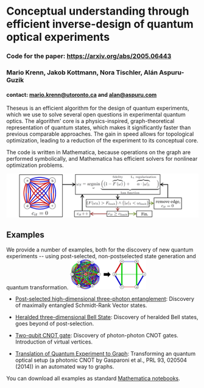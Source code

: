 # Conceptual understanding through efficient inverse-design of quantum optical experiments
### Code for the paper: https://arxiv.org/abs/2005.06443
### Mario Krenn, Jakob Kottmann, Nora Tischler, Alán Aspuru-Guzik
#### contact: mario.krenn@utoronto.ca and alan@aspuru.com

Theseus is an efficient algorithm for the design of quantum experiments, which we use to solve several open questions in experimental quantum optics. The algorithm' core is a physics-inspired, graph-theoretical representation of quantum states, which makes it significantly faster than previous comparable approaches. The gain in speed allows for topological optimization, leading to a reduction of the experiment to its conceptual core.

The code is written in Mathematica, because operations on the graph are performed symbolically, and Mathematica has efficient solvers for nonlinear optimization problems.

![Image of Theseus](https://github.com/aspuru-guzik-group/Theseus/blob/master/algo.png)

## Examples
We provide a number of examples, both for the discovery of new quantum experiments -- using post-selected, non-postselected state generation and quantum transformation.
<img src="topologicalOptimize.png" alt="topological optimization" style="width:200px;"/>
* [Post-selected high-dimensional three-photon entanglement](https://github.com/aspuru-guzik-group/Theseus/blob/master/examples/FindSRVStates.m): Discovery of maximally entangled Schmidt-Rank Vector states.

* [Heralded three-dimensional Bell State](https://github.com/aspuru-guzik-group/Theseus/blob/master/examples/FindHeralded3dBellState.m): Discovery of heralded Bell states, goes beyond of post-selection.

* [Two-qubit CNOT gate](https://github.com/aspuru-guzik-group/Theseus/blob/master/examples/Find2dCNOT.m): Discovery of photon-photon CNOT gates. Introduction of virtual vertices.

* [Translation of Quantum Experiment to Graph](https://github.com/aspuru-guzik-group/Theseus/blob/master/examples/TranslateExperimentToGraph.m): Transforming an quantum optical setup (a photonic CNOT by Gasparoni et al., PRL 93, 020504 (2014)) in an automated way to graphs.

You can download all examples as standard [Mathematica notebooks](https://github.com/aspuru-guzik-group/Theseus/blob/master/examples/QuantumTheseus_20200517.zip).

